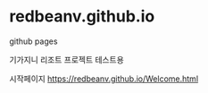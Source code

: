 # redbeanv.github.io
github pages

기가지니 리조트 프로젝트 테스트용

시작페이지
<https://redbeanv.github.io/Welcome.html>